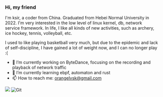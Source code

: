 ### Hi, my friend

I'm ksir, a coder from China. Graduated from Hebei Normal University in 2022. I'm very interested in the low level of linux kernel, db, network service framework. In life, I like all kinds of new activities, such as archery, ice hockey, tennis, volleyball, etc.

I used to like playing basketball very much, but due to the epidemic and lack of self-discipline, I have gained a lot of weight now, and I can no longer play :(

- 🔭 I’m currently working on ByteDance, focusing on the recording and playback of network traffic
- 🌱 I’m currently learning ebpf, automaton and rust
- 📫 How to reach me: orangelvsk@gmail.com


![](https://github-readme-stats.vercel.app/api?username=k-si)
![Git](https://img.shields.io/badge/-Git-F05032?style=flat-square&logo=git&logoColor=white)
